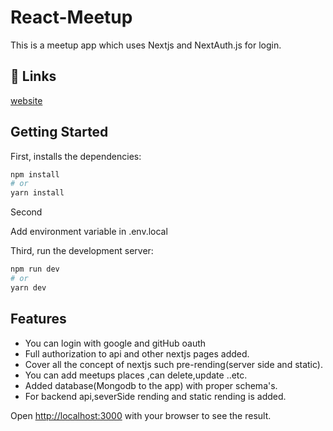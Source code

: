 # React-Meetup 

This is a meetup app which uses Nextjs and NextAuth.js for login.
## 🔗 Links

[website ](http://react-meetup-khaki.vercel.app/)

## Getting Started

First, installs the dependencies:

```bash
npm install
# or
yarn install
```

Second

Add environment variable in .env.local

Third, run the development server:

```bash
npm run dev
# or
yarn dev
```
## Features

- You can login with google and gitHub oauth
- Full authorization to api and other nextjs pages added.
- Cover all the concept of nextjs such pre-rending(server side and static).
- You can add meetups places ,can delete,update ..etc.
- Added database(Mongodb to the app) with proper schema's.
- For backend api,severSide rending and static rending is added.

Open [http://localhost:3000](http://localhost:3000) with your browser to see the result.

